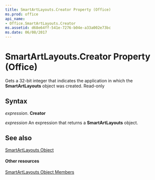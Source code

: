 ```yaml
---
title: SmartArtLayouts.Creator Property (Office)
ms.prod: office
api_name:
- Office.SmartArtLayouts.Creator
ms.assetid: d68e64ff-541e-7276-b04e-a33a002e73bc
ms.date: 06/08/2017
---
```



# SmartArtLayouts.Creator Property (Office)

Gets a 32-bit integer that indicates the application in which the  **SmartArtLayouts** object was created. Read-only


## Syntax

 _expression_. **Creator**

 _expression_ An expression that returns a **SmartArtLayouts** object.


## See also


[SmartArtLayouts Object](smartartlayouts-object-office.md)
#### Other resources


[SmartArtLayouts Object Members](smartartlayouts-members-office.md)

